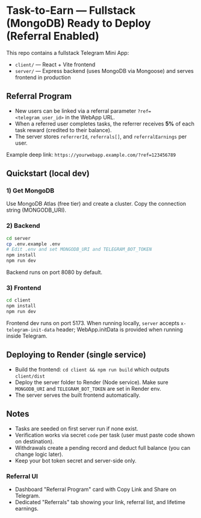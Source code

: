 # Task-to-Earn — Fullstack (MongoDB) Ready to Deploy (Referral Enabled)

This repo contains a fullstack Telegram Mini App:
- `client/` — React + Vite frontend
- `server/` — Express backend (uses MongoDB via Mongoose) and serves frontend in production

## Referral Program
- New users can be linked via a referral parameter `?ref=<telegram_user_id>` in the WebApp URL.
- When a referred user completes tasks, the referrer receives **5%** of each task reward (credited to their balance).
- The server stores `referrerId`, `referrals[]`, and `referralEarnings` per user.

Example deep link: `https://yourwebapp.example.com/?ref=123456789`

## Quickstart (local dev)

### 1) Get MongoDB
Use MongoDB Atlas (free tier) and create a cluster. Copy the connection string (MONGODB_URI).

### 2) Backend
```bash
cd server
cp .env.example .env
# Edit .env and set MONGODB_URI and TELEGRAM_BOT_TOKEN
npm install
npm run dev
```
Backend runs on port 8080 by default.

### 3) Frontend
```bash
cd client
npm install
npm run dev
```
Frontend dev runs on port 5173. When running locally, `server` accepts `x-telegram-init-data` header; WebApp.initData is provided when running inside Telegram.

## Deploying to Render (single service)
- Build the frontend: `cd client && npm run build` which outputs `client/dist`
- Deploy the server folder to Render (Node service). Make sure `MONGODB_URI` and `TELEGRAM_BOT_TOKEN` are set in Render env.
- The server serves the built frontend automatically.

## Notes
- Tasks are seeded on first server run if none exist.
- Verification works via secret `code` per task (user must paste code shown on destination).
- Withdrawals create a pending record and deduct full balance (you can change logic later).
- Keep your bot token secret and server-side only.

### Referral UI
- Dashboard "Referral Program" card with Copy Link and Share on Telegram.
- Dedicated "Referrals" tab showing your link, referral list, and lifetime earnings.

